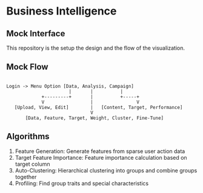 # Business Intelligence

## Mock Interface

This repository is the setup the design and the flow of the visualization.

## Mock Flow

```

Login -> Menu Option [Data, Analysis, Campaign]
                       |       |          |
             +---------+       |          +-----+
             V                 |                V
   [Upload, View, Edit]        |   [Content, Target, Performance]
                               V
       [Data, Feature, Target, Weight, Cluster, Fine-Tune]

```

## Algorithms

1. Feature Generation: Generate features from sparse user action data
2. Target Feature Importance: Feature importance calculation based on target column
3. Auto-Clustering: Hierarchical clustering into groups and combine groups together
4. Profiling: Find group traits and special characteristics

